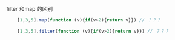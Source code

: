 
filter 和map 的区别

```javascript
    [1,3,5].map(function (v){if(v>2){return v}}) // ？？？
    
    [1,3,5].filter(function (v){if(v>2){return v}}) // ？？？


```


